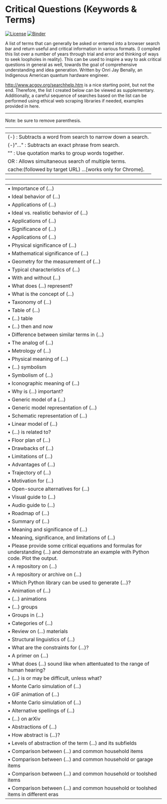 # Critical Questions (Keywords & Terms)

[![License](https://img.shields.io/badge/Creative_Commons-License-green)](https://choosealicense.com/licenses/cc-by-4.0) [![Binder](https://mybinder.org/badge_logo.svg)](https://mybinder.org/v2/gh/OJB-Quantum/Effective-Google-Search-Tips/main)

A list of terms that can generally be asked or entered into a browser search bar and return useful and critical information in various formats. (I compiled this list over a number of years through trial and error and thinking of ways to seek loopholes in reality). This can be used to inspire a way to ask critical questions in general as well, towards the goal of comprehensive understanding and idea generation. Written by Onri Jay Benally, an Indigenous American quantum hardware engineer.


http://www.acgov.org/searchhelp.htm is a nice starting point, but not the end. Therefore, the list I created below can be viewed as supplementary.
Additionally, a careful sequence of searches based on the list can be performed using ethical web scraping libraries if needed, examples provided in here.

_________________________________________________________________________________________________________________________________________________________________

Note: be sure to remove parenthesis. 
_________________________________________________________________________________________________________________________________________________________________


| |
|-----------------------|
| (-) : Subtracts a word from search to narrow down a search. |
| (-)"..." : Subtracts an exact phrase from search. |
| "" : Use quotation marks to group words together. |
| OR : Allows simultaneous search of multiple terms. |
| cache:(followed by target URL) ...[works only for Chrome]. |

_________________________________________________________________________________________________________________________________________________________________
| |
|-----------------------|
| • Importance of (...) |
| • Ideal behavior of (...) |
| • Applications of (...) |
| • Ideal vs. realistic behavior of (...) |
| • Applications of (...) |
| • Significance of (...)
| • Applications of (...) |
| • Physical significance of (...) |
| • Mathematical significance of (...) |
| • Geometry for the measurement of (...) |
| • Typical characteristics of (...) |
| • With and without (...) |
| • What does (...) represent? |
| • What is the concept of (...) |
| • Taxonomy of (...) |
| • Table of (...) |
| • (...) table |
| • (...) then and now |
| • Difference between similar terms in (...) |
| • The analog of (...) |
| • Metrology of (...) |
| • Physical meaning of (...) |
| • (...) symbolism |
| • Symbolism of (...) |
| • Iconographic meaning of (...) |
| • Why is (...) important? |
| • Generic model of a (...) |
| • Generic model representation of (...) |
| • Schematic representation of (...) |
| • Linear model of (...) |
| • (...) is related to? |
| • Floor plan of (...) |
| • Drawbacks of (...) |
| • Limitations of (...) |
| • Advantages of (...) |
| • Trajectory of (...) |
| • Motivation for (...) |
| • Open-source alternatives for (...) |
| • Visual guide to (...) |
| • Audio guide to (...) |
| • Roadmap of (...) |
| • Summary of (...) |
| • Meaning and significance of (...) |
| • Meaning, significance, and limitations of (...) |
| • Please provide some critical equations and formulas for understanding (...) and demonstrate an example with Python code. Plot the output. |
| • A repository on (...) |
| • A repository or archive on (...) |
| • Which Python library can be used to generate (...)? |
| • Animation of (...) |
| • (...) animations |
| • (...) groups |
| • Groups in (...) |
| • Categories of (...) |
| • Review on (...) materials |
| • Structural linguistics of (...) |
| • What are the constraints for (...)? |
| • A primer on (...)  |
| • What does (...) sound like when attentuated to the range of human hearing? |
| • (...) is or may be difficult, unless what? |
| • Monte Carlo simulation of (...) |
| • GIF animation of (...) |
| • Monte Carlo simulation of (...) |
| • Alternative spellings of (...) |
| • (...) on arXiv |
| • Abstractions of (...) |
| • How abstract is (...)? |
| • Levels of abstraction of the term (...) and its subfields |
| • Comparison between (...) and common household items |
| • Comparison between (...) and common household or garage items |
| • Comparison between (...) and common household or toolshed items |
| • Comparison between (...) and common household or toolshed items in different eras |
